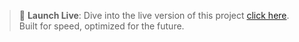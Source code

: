 > 🚀 **Launch Live**: Dive into the live version of this project [click here](beautiful-naiad-fd0cc0.netlify.app).
>  Built for speed, optimized for the future.
